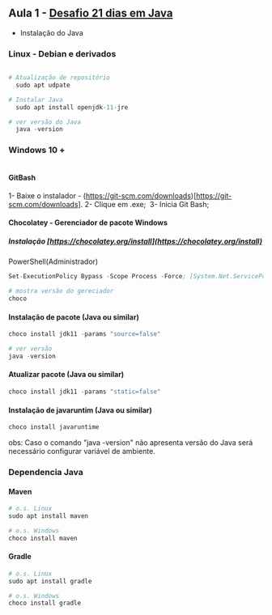 ## Aula 1 - [Desafio 21 dias em Java](../../README.md)

* Instalação do Java
 
 
### Linux - Debian e derivados

```s

# Atualização de repositório
  sudo apt udpate

# Instalar Java
  sudo apt install openjdk-11-jre

# ver versão do Java
  java -version
```


### Windows 10 +
```s

```


#### GitBash
1- Baixe o instalador - (https://git-scm.com/downloads)[https://git-scm.com/downloads].
2- Clique em .exe; ​
3- Inicia Git Bash;

#### Chocolatey - Gerenciador de pacote Windows

##### Instalação [https://chocolatey.org/install](https://chocolatey.org/install)

PowerShell(Administrador)
```s
Set-ExecutionPolicy Bypass -Scope Process -Force; [System.Net.ServicePointManager]::SecurityProtocol = [System.Net.ServicePointManager]::SecurityProtocol -bor 3072; iex ((New-Object System.Net.WebClient).DownloadString('https://community.chocolatey.org/install.ps1'))

# mostra versão do gereciador
choco
```

#### Instalação de pacote (Java ou similar)

```s
choco install jdk11 -params "source=false"

# ver versão
java -version
```
#### Atualizar pacote (Java ou similar)

```s
choco install jdk11 -params "static=false"
```

#### Instalação de javaruntim (Java ou similar)

```s
choco install javaruntime
```

obs: Caso o comando "java -version" não apresenta versão do Java será necessário configurar variável de ambiente.


### Dependencia Java

#### Maven

```s
# o.s. Linux
sudo apt install maven
```

```s
# o.s. Windows
choco install maven
```

#### Gradle

```s
# o.s. Linux
sudo apt install gradle
```

```s
# o.s. Windows
choco install gradle
```